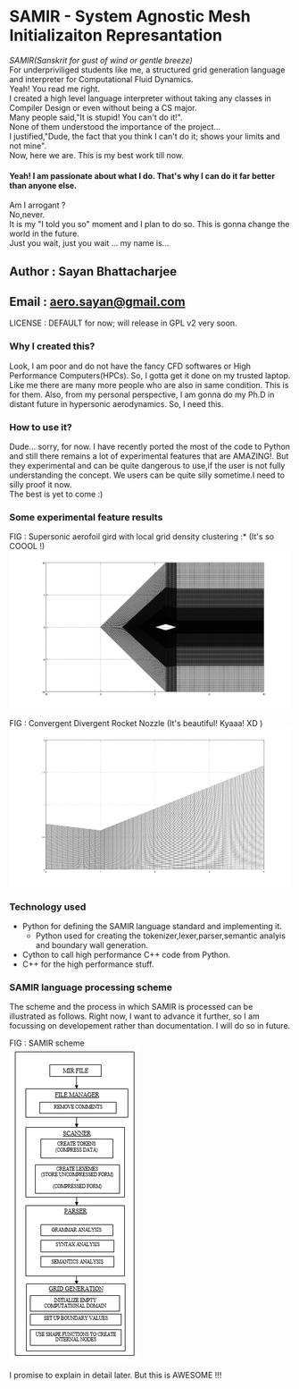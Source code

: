 # SAMIR - System Agnostic Mesh Initializaiton Represantation
<i>SAMIR(Sanskrit for gust of wind or gentle breeze)</i></br>
For underpriviliged students like me, a structured grid generation language and
 interpreter for Computational Fluid Dynamics.</br>
Yeah! You read me right.</br>
I created a high level language interpreter without taking any classes in
Compiler Design or even without being a CS major. </br>
Many people said,"It is stupid! You can't do it!".</br>
None of them understood the importance of the project...</br>
I justified,"Dude, the fact that you think I can't do it; shows your limits and not mine".</br>
Now, here we are.
This is my best work till now.</br>
#### Yeah! I am passionate about what I do. That's why I can do it far better than anyone else.</br>
Am I arrogant ?</br>
No,never.</br>
It is my "I told you so" moment and I plan to do so.
This is gonna change the world in the future.</br>
Just you wait, just you wait ... my name is...

## Author : Sayan Bhattacharjee
## Email  : aero.sayan@gmail.com

LICENSE : DEFAULT for now; will release in GPL v2 very soon.

### Why I created this?
Look, I am  poor and do not have the fancy CFD softwares or High Performance Computers(HPCs).
So, I gotta get it done on my trusted laptop. Like me there are many more people who are also
in same condition. This is for them. Also, from my personal perspective, I am gonna
do my Ph.D in distant future in hypersonic aerodynamics. So, I need this.

### How to use it?
Dude... sorry, for now. I have recently ported the most of the code to Python and
still there remains a lot of experimental features that are AMAZING!. But they
experimental and can be quite dangerous to use,if the user is not fully understanding the concept.
We users can be quite silly sometime.I need to silly proof it now.</br>
The best is yet to come :)

### Some experimental feature results
FIG : Supersonic aerofoil gird with local grid density clustering :* (It's so COOOL !)
![supersonic-aerofoil](mesh-pics/mesh1.png)

FIG : Convergent Divergent Rocket Nozzle (It's beautiful! Kyaaa! XD )
![cd-nozzle](mesh-pics/mesh2.png)


### Technology used
+ Python for defining the SAMIR language standard and implementing it.
	- Python used for creating the tokenizer,lexer,parser,semantic analyis and boundary wall generation.
+ Cython to call high performance C++ code from Python.
+ C++ for the high performance stuff.
### SAMIR language processing scheme
The scheme and the process in which SAMIR is processed can be illustrated as follows. Right now, I want to advance it further, so I am focussing on developement rather than documentation. I will do so in future.

FIG : SAMIR scheme </br>
![scheme](mesh-pics/scheme.PNG)

I promise to explain in detail later. But this is AWESOME !!!
